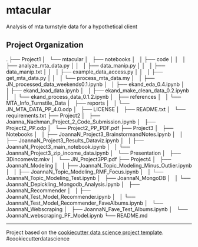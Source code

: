 mtacular
==============================

Analysis of mta turnstyle data for a hypothetical client

Project Organization
------------
.
├── Project1
│   └── mtacular
│   	├── notebooks
│   	│	├── code
│	│   	│   ├── analyze_mta_data.py
│	│   	│   ├── data_manip.py
│	│   	│   ├── data_manip.txt
│	│   	│   ├── example_data_access.py
│	│   	│   ├── get_mta_data.py
│	│   	│   └── process_mta_data.my
│   	│	├── JN_processed_data_weekends0.1.ipynb
│   	│	├── ekand_eda_0.4.ipynb
│   	│	├── ekand_load_data.ipynb
│   	│	├── ekand_make_clean_data_0.2.ipynb
│   	│	└── ekand_process_data_0.1.2.ipynb
│   	├── references
│   	│	└── MTA_Info_Turnstile_Data
│   	├── reports
│   	│	└── JN_MTA_DATA_PP_4.0.odp
│   	├── LICENSE
│   	├── README.txt
│   	└── requirements.txt
├── Project2
│   	├── Joanna_Nachman_Project_2_Code_Submission.ipynb
│   	├── Project2_PP.odp
│   	└── Project2_PP_PDF.pdf
├── Project3
│   	├── Notebooks
│   	│	├── JoannaN_Project3_BrainstormandNotes.ipynb
│   	│	├── JoannaN_Project3_Results_Dataviz.ipynb
│   	│	├── JoannaN_Project3_main_notebook.ipynb
│   	│	└── JoannaN_Project3_zip_income_data.ipynb
│   	└── Presentation
│   		├── 3Dincomeviz.mkv
│   		└── JN_Project3PP.pdf
├── Project4
│   	├── JoannaN_Modeling
│   	│	├── JoannaN_Topic_Modeling_Minus_Outlier.ipynb
│   	│	├── JoannaN_Topic_Modeling_RMF_Focus.ipynb
│   	│	└── JoannaN_Topic_Modeling_Test.ipynb
│   	├── JoannaN_MongoDB
│   	│	└── JoannaN_Depickling_Mongodb_Analysis.ipynb
│   	├── JoannaN_Recommender
│   	│	├── JoannaN_Test_Model_Recommender.ipynb
│   	│	└── JoannaN_Test_Model_Recommender_FaveAlbums.ipynb
│   	└── JoannaN_Webscraping
│   		├── JoannaN_Fave_Test_Albums.ipynb
│   		└── JoannaN_webscraping_PF_Model.ipynb
└── README.md

--------

Project based on the <a target="_blank" href="https://drivendata.github.io/cookiecutter-data-science/">cookiecutter data science project template</a>. #cookiecutterdatascience
